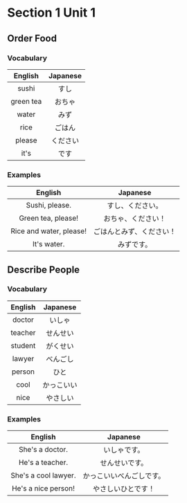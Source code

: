 # Section 1 Unit 1
## Order Food
### Vocabulary
| English | Japanese |
|:-------:|:--------:|
| sushi  | すし |
| green tea | おちゃ |
| water | みず |
| rice | ごはん |
| please | ください |
| it's | です |

### Examples
| English | Japanese |
|:-------:|:--------:|
| Sushi, please. | すし、ください。 |
| Green tea, please! | おちゃ、ください！ |
| Rice and water, please! | ごはんとみず、ください！ |
| It's water. | みずです。 |

## Describe People
### Vocabulary
| English | Japanese |
|:-------:|:--------:|
| doctor | いしゃ |
| teacher | せんせい |
| student | がくせい |
| lawyer | べんごし |
| person | ひと |
| cool | かっこいい |
| nice | やさしい |

### Examples
| English | Japanese |
|:-------:|:--------:|
| She's a doctor. | いしゃです。 |
| He's a teacher. | せんせいです。 |
| She's a cool lawyer. | かっこいいべんごしです。 |
| He's a nice person! | やさしいひとです！ |
